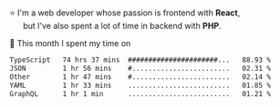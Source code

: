 ⭐ I'm a web developer whose passion is frontend with <b>React</b>,<br/>
&nbsp; &nbsp; &nbsp; but I've also spent a lot of time in backend with <b>PHP</b>.

📅 This month I spent my time on

<!--START_SECTION:waka-->

```txt
TypeScript   74 hrs 37 mins  ######################...   88.93 %
JSON         1 hr 56 mins    #........................   02.31 %
Other        1 hr 47 mins    #........................   02.14 %
YAML         1 hr 33 mins    .........................   01.85 %
GraphQL      1 hr 1 min      .........................   01.21 %
```

<!--END_SECTION:waka-->
